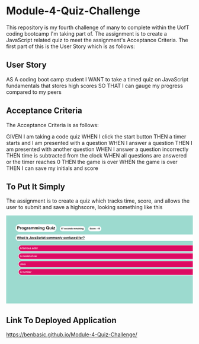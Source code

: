 # Module-4-Quiz-Challenge

This repository is my fourth challenge of many to complete within the UofT coding bootcamp I'm taking part of. 
The assignment is to create a JavaScript related quiz to meet the assignment's Acceptance Criteria.
The first part of this is the User Story which is as follows:

## User Story

AS A coding boot camp student
I WANT to take a timed quiz on JavaScript fundamentals that stores high scores
SO THAT I can gauge my progress compared to my peers



## Acceptance Criteria

The Acceptance Criteria is as follows:

GIVEN I am taking a code quiz
WHEN I click the start button
THEN a timer starts and I am presented with a question
WHEN I answer a question
THEN I am presented with another question
WHEN I answer a question incorrectly
THEN time is subtracted from the clock
WHEN all questions are answered or the timer reaches 0
THEN the game is over
WHEN the game is over
THEN I can save my initials and score

## To Put It Simply

The assignment is to create a quiz which tracks time, score, and allows the user to submit and save a highscore, looking something like this


![alt text](assets/images/screenshot.png)


## Link To Deployed Application
https://benbasic.github.io/Module-4-Quiz-Challenge/


